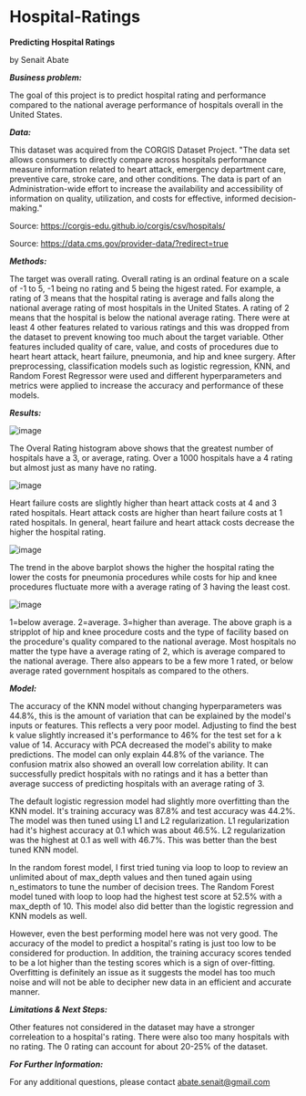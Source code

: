 # Hospital-Ratings

**Predicting Hospital Ratings**

by Senait Abate



***Business problem:***

The goal of this project is to predict hospital rating and performance compared to the national average performance of hospitals overall in the United States. 


***Data:***

This dataset was acquired from the CORGIS Dataset Project. "The data set allows consumers to directly compare across hospitals performance measure information related to heart attack, emergency department care, preventive care, stroke care, and other conditions. The data is part of an Administration-wide effort to increase the availability and accessibility of information on quality, utilization, and costs for effective, informed decision-making."

Source: https://corgis-edu.github.io/corgis/csv/hospitals/ 

Source: https://data.cms.gov/provider-data/?redirect=true 


***Methods:***

The target was overall rating. Overall rating is an ordinal feature on a scale of -1 to 5, -1 being no rating and 5 being the higest rated. For example, a rating of 3 means that the hospital rating is average and falls along the national average rating of most hospitals in the United States. A rating of 2 means that the hospital is below the national average rating. There were at least 4 other features related to various ratings and this was dropped from the dataset to prevent knowing too much about the target variable. Other features included quality of care, value, and costs of procedures due to heart heart attack, heart failure, pneumonia, and hip and knee surgery. After preprocessing, classification models such as logistic regression, KNN, and Random Forest Regressor were used and different hyperparameters and metrics were applied to increase the accuracy and performance of these models.


***Results:***


![image](https://user-images.githubusercontent.com/105686944/181847767-076ec175-b941-46db-8175-fe49132e84e8.png)

The Overal Rating histogram above shows that the greatest number of hospitals have a 3, or average, rating. Over a 1000 hospitals have a 4 rating but almost just as many have no rating.


![image](https://user-images.githubusercontent.com/105686944/181847811-9308a380-07d2-48d7-96be-52b71d74e6e6.png)

Heart failure costs are slightly higher than heart attack costs at 4 and 3 rated hospitals. Heart attack costs are higher than heart failure costs at 1 rated hospitals. In general, heart failure and heart attack costs decrease the higher the hospital rating.


![image](https://user-images.githubusercontent.com/105686944/181847839-7f277bcc-48f1-4cbe-af53-8d0c9557428b.png)

The trend in the above barplot shows the higher the hospital rating the lower the costs for pneumonia procedures while costs for hip and knee procedures fluctuate more with a average rating of 3 having the least cost.


![image](https://user-images.githubusercontent.com/105686944/181847859-81c7bd02-bbb4-422b-9441-a03a3a49e422.png)

1=below average. 2=average. 3=higher than average.
The above graph is a stripplot of hip and knee procedure costs and the type of facility based on the procedure's quality compared to the national average. Most hospitals no matter the type have a average rating of 2, which is average compared to the national average. There also appears to be a few more 1 rated, or below average rated government hospitals as compared to the others.



***Model:***

The accuracy of the KNN model without changing hyperparameters was 44.8%, this is the amount of variation that can be explained by the model's inputs or features. This reflects a very poor model. Adjusting to find the best k value slightly increased it's performance to 46% for the test set for a k value of 14. Accuracy with PCA decreased the model's ability to make predictions. The model can only explain 44.8% of the variance. The confusion matrix also showed an overall low correlation ability. It can successfully predict hospitals with no ratings and it has a better than average success of predicting hospitals with an average rating of 3.

The default logistic regression model had slightly more overfitting than the KNN model. It's training accuracy was 87.8% and test accuracy was 44.2%. The model was then tuned using L1 and L2 regularization. L1 regularization had it's highest accuracy at 0.1 which was about 46.5%. L2 regularization was the highest at 0.1 as well with 46.7%. This was better than the best tuned KNN model.

In the random forest model, I first tried tuning via loop to loop to review an unlimited about of max_depth values and then tuned again using n_estimators to tune the number of decision trees. The Random Forest model tuned with loop to loop had the highest test score at 52.5% with a max_depth of 10. This model also did better than the logistic regression and KNN models as well.

However, even the best performing model here was not very good. The accuracy of the model to predict a hospital's rating is just too low to be considered for production. In addition, the training accuracy scores tended to be a lot higher than the testing scores which is a sign of over-fitting. Overfitting is definitely an issue as it suggests the model has too much noise and will not be able to decipher new data in an efficient and accurate manner.


***Limitations & Next Steps:***

Other features not considered in the dataset may have a stronger correleation to a hospital's rating. There were also too many hospitals with no rating. The 0 rating can account for about 20-25% of the dataset.



***For Further Information:***

For any additional questions, please contact abate.senait@gmail.com

